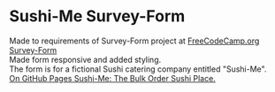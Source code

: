 # Sushi-Me Survey-Form<br>
Made to requirements of Survey-Form project at <a href="https://www.freecodecamp.org/learn/responsive-web-design/responsive-web-design-projects/build-a-survey-form">FreeCodeCamp.org Survey-Form</a><br>
Made form responsive and added styling.<br>
The form is for a fictional Sushi catering company entitled "Sushi-Me".<br>
<a href="https://solarseq.github.io/Sushi-Me-Survey-Form/">On GitHub Pages Sushi-Me: The Bulk Order Sushi Place.</a>
